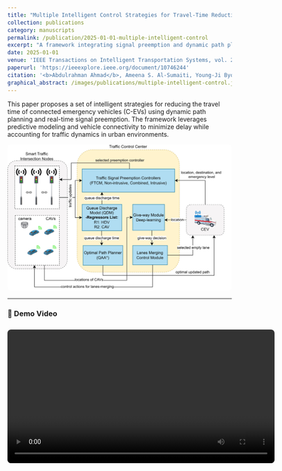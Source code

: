 ```yaml
---
title: "Multiple Intelligent Control Strategies for Travel-Time Reduction of Connected Emergency Vehicles"
collection: publications
category: manuscripts
permalink: /publication/2025-01-01-multiple-intelligent-control
excerpt: "A framework integrating signal preemption and dynamic path planning to reduce emergency vehicle delay in connected environments."
date: 2025-01-01
venue: 'IEEE Transactions on Intelligent Transportation Systems, vol. 26, no. 1, pp. 337–353'
paperurl: 'https://ieeexplore.ieee.org/document/10746244'
citation: '<b>Abdulrahman Ahmad</b>, Ameena S. Al-Sumaiti, Young-Ji Byon, Khalifa Alhosani. (2025). "Multiple Intelligent Control Strategies for Travel-Time Reduction of Connected Emergency Vehicles." <i>IEEE Transactions on Intelligent Transportation Systems</i>, 26(1): 337–353.'
graphical_abstract: /images/publications/multiple-intelligent-control.jpg
---
```


This paper proposes a set of intelligent strategies for reducing the travel time of connected emergency vehicles (C-EVs) using dynamic path planning and real-time signal preemption. The framework leverages predictive modeling and vehicle connectivity to minimize delay while accounting for traffic dynamics in urban environments.

<img src="/images/publications/multiple-intelligent-control.jpg" alt="Graphical Abstract" width="600" style="border-radius: 8px;" />

---

### 🎥 Demo Video

<video width="600" controls style="border-radius: 8px; margin-top: 10px;">
  <source src="/assets/videos/multiple_control_paper/demo_video.mp4" type="video/mp4">
  Your browser does not support the video tag.
</video>
